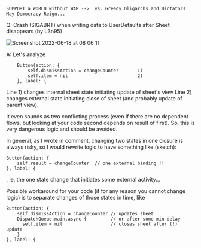 ```
SUPPORT a WORLD without WAR -->  vs. Greedy Oligarchs and Dictators
May Democracy Reign... 
```

Q: Crash (SIGABRT) when writing data to UserDefaults after Sheet disappears (by L3n95)

![Screenshot 2022-06-18 at 08 06 11](https://user-images.githubusercontent.com/62171579/174423649-0d1c4fef-1273-43c8-a9f2-6bf6af20303f.png)

A: Let's analyze

        Button(action: {
            self.dismissAction = changeCounter       1)
            self.item = nil                          2)
        }, label: {

Line 1) changes internal sheet state initiating update of sheet's view
Line 2) changes external state initiating close of sheet (and probably update of parent view).

It even sounds as two conflicting process (even if there are no dependent flows, but looking at your code second depends on result of first). So, this is very dangerous logic and should be avoided.

In general, as I wrote in comment, changing two states in one closure is always risky, so I would rewrite logic to have something like (sketch):

    Button(action: {
        self.result = changeCounter  // one external binding !!
    }, label: {

, ie. the one state change that initiates some external activity...

Possible workaround for your code (if for any reason you cannot change logic) is to separate changes of those states in time, like

    Button(action: {
        self.dismissAction = changeCounter // updates sheet
        DispatchQueue.main.async {         // or after some min delay
          self.item = nil                  // closes sheet after (!) update
        }
    }, label: {

